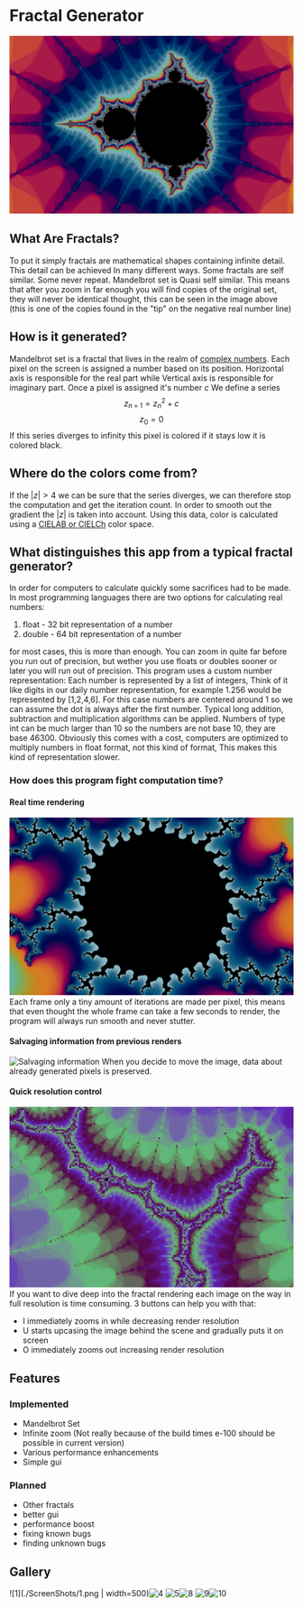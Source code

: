 # Fractal Generator

![Main](./ScreenShots/2.png)

## What Are Fractals?

To put it simply fractals are mathematical shapes containing infinite detail.
This detail can be achieved In many different ways. Some fractals are self similar.
Some never repeat. Mandelbrot set is Quasi self similar.
This means that after you zoom in far enough you will find copies of the original set,
they will never be identical thought, this can be seen in the image above
(this is one of the copies found in the "tip" on the negative real number line)

## How is it generated?

Mandelbrot set is a fractal that lives in the realm of [complex numbers](https://en.wikipedia.org/wiki/Complex_number).
Each pixel on the screen is assigned a number based on its position.
Horizontal axis is responsible for the real part while Vertical axis is responsible for imaginary part.
Once a pixel is assigned it's number $c$ We define a series
$$z_{n+1} = z_{n}^{2} + c$$
$$z_{0} = 0$$
If this series diverges to infinity this pixel is colored if it stays low it is colored black.

## Where do the colors come from?

If the $|z| > 4$ we can be sure that the series diverges, we can therefore stop the computation and get the iteration count.
In order to smooth out the gradient the $|z|$ is taken into account.
Using this data, color is calculated using a [CIELAB or CIELCh](https://en.wikipedia.org/wiki/CIELAB_color_space) color space.

## What distinguishes this app from a typical fractal generator?

In order for computers to calculate quickly some sacrifices had to be made.
In most programming languages there are two options for calculating real numbers:

1.  float - 32 bit representation of a number
2.  double - 64 bit representation of a number

for most cases, this is more than enough. You can zoom in quite far before you run out of precision,
but wether you use floats or doubles sooner or later you will run out of precision.
This program uses a custom number representation:
Each number is represented by a list of integers,
Think of it like digits in our daily number representation,
for example 1.256 would be represented by [1,2,4,6].
For this case numbers are centered around 1 so we can assume the dot is always after the first number.
Typical long addition, subtraction and multiplication algorithms can be applied.
Numbers of type int can be much larger than 10 so the numbers are not base 10, they are base 46300.
Obviously this comes with a cost, computers are optimized to multiply numbers in float format, not this kind of format,
This makes this kind of representation slower.

### How does this program fight computation time?

#### Real time rendering

![Real Time Rendering](./ScreenShots/1.gif)
Each frame only a tiny amount of iterations are made per pixel,
this means that even thought the whole frame can take a few seconds to render,
the program will always run smooth and never stutter.

#### Salvaging information from previous renders

![Salvaging information](./ScreenShots/2.gif)
When you decide to move the image, data about already generated pixels is preserved.

#### Quick resolution control

![Pixels](./ScreenShots/3.png)
If you want to dive deep into the fractal rendering each image on the way in full resolution is time consuming.
3 buttons can help you with that:

- I immediately zooms in while decreasing render resolution
- U starts upcasing the image behind the scene and gradually puts it on screen
- O immediately zooms out increasing render resolution

## Features

### Implemented

- Mandelbrot Set
- Infinite zoom (Not really because of the build times e-100 should be possible in current version)
- Various performance enhancements
- Simple gui

### Planned

- Other fractals
- better gui
- performance boost
- fixing known bugs
- finding unknown bugs

## Gallery

![1](./ScreenShots/1.png | width=500)![4](./ScreenShots/4.png)
![5](./ScreenShots/5.png)![8](./ScreenShots/8.png)
![9](./ScreenShots/9.png)![10](./ScreenShots/10.png)
